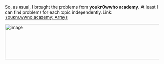 So, as usual, I brought the problems from **youkn0wwho academy**.
At least I can find problems for each topic independently.
Link: [Youkn0wwho.academy: Arrays](https://youkn0wwho.academy/topic-list/arrays)


<img width="1205" height="116" alt="image" src="https://github.com/user-attachments/assets/f2cde925-52d3-4275-a17d-9ebe32bb06c4" />
